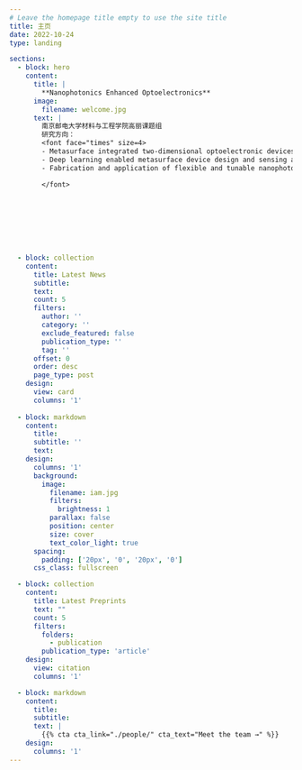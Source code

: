 ```yaml
---
# Leave the homepage title empty to use the site title
title: 主页
date: 2022-10-24
type: landing

sections:
  - block: hero
    content:
      title: |
        **Nanophotonics Enhanced Optoelectronics**
      image: 
        filename: welcome.jpg
      text: |
        南京邮电大学材料与工程学院高丽课题组  
        研究方向：  
        <font face="times" size=4>
        - Metasurface integrated two-dimensional optoelectronic devices
        - Deep learning enabled metasurface device design and sensing applications
        - Fabrication and application of flexible and tunable nanophotonic devices 

        </font>

        


        

        
  
  - block: collection
    content:
      title: Latest News
      subtitle:
      text:
      count: 5
      filters:
        author: ''
        category: ''
        exclude_featured: false
        publication_type: ''
        tag: ''
      offset: 0
      order: desc
      page_type: post
    design:
      view: card
      columns: '1'
  
  - block: markdown
    content:
      title: 
      subtitle: ''
      text:
    design:
      columns: '1'
      background:
        image: 
          filename: iam.jpg
          filters:
            brightness: 1
          parallax: false
          position: center
          size: cover
          text_color_light: true
      spacing:
        padding: ['20px', '0', '20px', '0']
      css_class: fullscreen

  - block: collection
    content:
      title: Latest Preprints
      text: ""
      count: 5
      filters:
        folders:
          - publication
        publication_type: 'article'
    design:
      view: citation
      columns: '1'

  - block: markdown
    content:
      title:
      subtitle:
      text: |
        {{% cta cta_link="./people/" cta_text="Meet the team →" %}}
    design:
      columns: '1'
---
```

